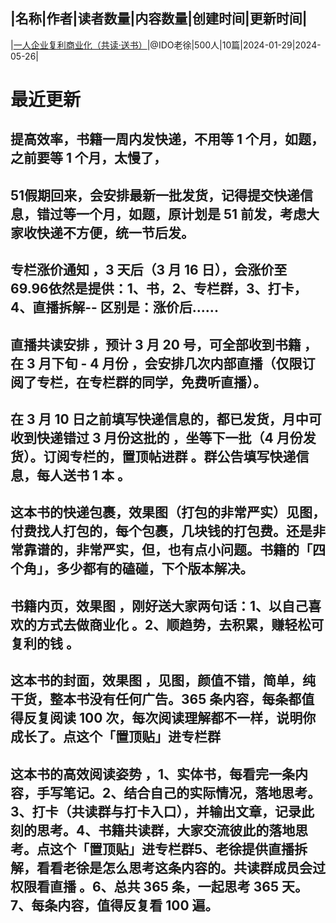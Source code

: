 |名称|作者|读者数量|内容数量|创建时间|更新时间|
---
|[一人企业复利商业化（共读·送书）](https://xiaobot.net/p/qiye?refer=0b133df9-27dc-423b-8101-639049001c13)|@IDO老徐|500人|10篇|2024-01-29|2024-05-26|

# 最近更新
## 提高效率，书籍一周内发快递，不用等 1 个月，如题，之前要等 1 个月，太慢了，
## 51假期回来，会安排最新一批发货，记得提交快递信息，错过等一个月，如题，原计划是 51 前发，考虑大家收快递不方便，统一节后发。
## 专栏涨价通知 ，3 天后（3 月 16 日），会涨价至 69.96依然是提供：1、书，2、专栏群，3、打卡，4、直播拆解-- 区别是：涨价后......
## 直播共读安排 ，预计 3 月 20 号，可全部收到书籍 ，在 3 月下旬 - 4 月份 ，会安排几次内部直播（仅限订阅了专栏，在专栏群的同学，免费听直播）。
## 在 3 月 10 日之前填写快递信息的，都已发货，月中可收到快递错过 3 月份这批的 ，坐等下一批（4 月份发货）。订阅专栏的，置顶帖进群 。群公告填写快递信息，每人送书 1 本 。
## 这本书的快递包裹，效果图（打包的非常严实）见图，付费找人打包的，每个包裹，几块钱的打包费。还是非常靠谱的，非常严实，但，也有点小问题。书籍的「四个角」，多少都有的磕碰，下个版本解决。
## 书籍内页，效果图 ，刚好送大家两句话：1、以自己喜欢的方式去做商业化 。2、顺趋势，去积累，赚轻松可复利的钱 。
## 这本书的封面，效果图 ，见图，颜值不错，简单，纯干货，整本书没有任何广告。365 条内容，每条都值得反复阅读 100 次，每次阅读理解都不一样，说明你成长了。点这个「置顶贴」进专栏群
## 这本书的高效阅读姿势 ，1、实体书，每看完一条内容，手写笔记。2、结合自己的实际情况，落地思考。3、打卡（共读群与打卡入口），并输出文章，记录此刻的思考。4、书籍共读群，大家交流彼此的落地思考。点这个「置顶贴」进专栏群5、老徐提供直播拆解，看看老徐是怎么思考这条内容的。共读群成员会过权限看直播 。6、总共 365 条，一起思考 365 天。7、每条内容，值得反复看 100 遍。

